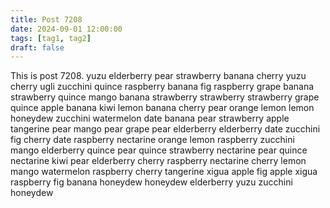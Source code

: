 ```yaml
---
title: Post 7208
date: 2024-09-01 12:00:00
tags: [tag1, tag2]
draft: false
---
```

This is post 7208.
yuzu
elderberry
pear
strawberry
banana
cherry
yuzu
cherry
ugli
zucchini
quince
raspberry
banana
fig
raspberry
grape
banana
strawberry
quince
mango
banana
strawberry
strawberry
strawberry
grape
quince
apple
banana
kiwi
lemon
banana
cherry
pear
orange
lemon
lemon
honeydew
zucchini
watermelon
date
banana
pear
strawberry
apple
tangerine
pear
mango
pear
grape
pear
elderberry
elderberry
date
zucchini
fig
cherry
date
raspberry
nectarine
orange
lemon
raspberry
zucchini
mango
elderberry
quince
pear
quince
strawberry
nectarine
pear
quince
nectarine
kiwi
pear
elderberry
cherry
raspberry
nectarine
cherry
lemon
mango
watermelon
raspberry
cherry
tangerine
xigua
apple
fig
apple
xigua
raspberry
fig
banana
honeydew
honeydew
elderberry
yuzu
zucchini
honeydew
